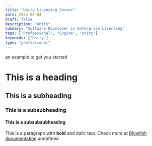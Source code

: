```yaml
---
title: "Unity Licensing Server"
date: 2024-06-04
draft: false
description: "Unity"
summary: "Software Developer in Enterprise Licensing"
tags: ["Professional", "Engine", "Unity"]
keywords: ["Unity"]
type: "professional"
---
```

 an example to get you started
# This is a heading
## This is a subheading
### This is a subsubheading
#### This is a subsubsubheading
This is a paragraph with **bold** and *italic* text.
Check more at [Blowfish documentation](https://blowfish.page/)
undefined
